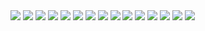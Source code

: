 <img src="task1.jpeg">
<img src="task1.jpeg">
<img src="task1.jpeg">
<img src="task1.jpeg">
<img src="task1.jpeg">
<img src="task1.jpeg">
<img src="task1.jpeg">
<img src="task1.jpeg">
<img src="task1.jpeg">
<img src="task1.jpeg">
<img src="task1.jpeg">
<img src="task1.jpeg">
<img src="task1.jpeg">
<img src="task1.jpeg">
<img src="task1.jpeg">